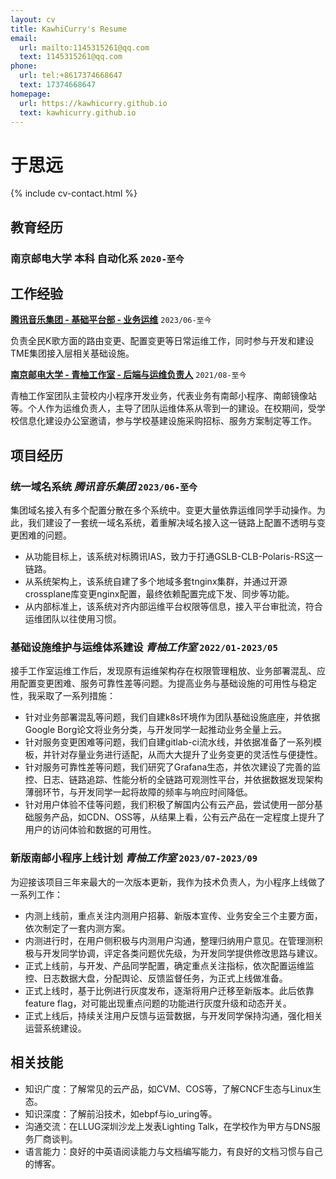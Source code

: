 ```yaml
---
layout: cv
title: KawhiCurry's Resume
email:
  url: mailto:1145315261@qq.com
  text: 1145315261@qq.com
phone:
  url: tel:+8617374668647
  text: 17374668647
homepage:
  url: https://kawhicurry.github.io
  text: kawhicurry.github.io
---
```


# 于思远

{% include cv-contact.html %}

## 教育经历

### 南京邮电大学 本科 自动化系 `2020-至今`

## 工作经验

[**腾讯音乐集团 - 基础平台部 - 业务运维**](https://join.tencentmusic.com/campus/post-details/?id=12187&refer_code) `2023/06-至今`

负责全民K歌方面的路由变更、配置变更等日常运维工作，同时参与开发和建设TME集团接入层相关基础设施。

[**南京邮电大学 - 青柚工作室 - 后端与运维负责人**](https://qingyou.njupt.edu.cn) `2021/08-至今`

青柚工作室团队主营校内小程序开发业务，代表业务有南邮小程序、南邮镜像站等。个人作为运维负责人，主导了团队运维体系从零到一的建设。在校期间，受学校信息化建设办公室邀请，参与学校基建设施采购招标、服务方案制定等工作。

## 项目经历

### **统一域名系统**  *腾讯音乐集团* `2023/06-至今`

集团域名接入有多个配置分散在多个系统中。变更大量依靠运维同学手动操作。为此，我们建设了一套统一域名系统，着重解决域名接入这一链路上配置不透明与变更困难的问题。

- 从功能目标上，该系统对标腾讯IAS，致力于打通GSLB-CLB-Polaris-RS这一链路。
- 从系统架构上，该系统自建了多个地域多套tnginx集群，并通过开源crossplane库变更nginx配置，最终依赖配置完成下发、同步等功能。
- 从内部标准上，该系统对齐内部运维平台权限等信息，接入平台审批流，符合运维团队以往使用习惯。

### **基础设施维护与运维体系建设** *青柚工作室* `2022/01-2023/05`

接手工作室运维工作后，发现原有运维架构存在权限管理粗放、业务部署混乱、应用配置变更困难、服务可靠性差等问题。为提高业务与基础设施的可用性与稳定性，我采取了一系列措施：

- 针对业务部署混乱等问题，我们自建k8s环境作为团队基础设施底座，并依据Google Borg论文将业务分类，与开发同学一起推动业务全量上云。
- 针对服务变更困难等问题，我们自建gitlab-ci流水线，并依据准备了一系列模板，并针对存量业务进行适配，从而大大提升了业务变更的灵活性与便捷性。
- 针对服务可靠性差等问题，我们研究了Grafana生态，并依次建设了完善的监控、日志、链路追踪、性能分析的全链路可观测性平台，并依据数据发现架构薄弱环节，与开发同学一起将故障的频率与响应时间降低。
- 针对用户体验不佳等问题，我们积极了解国内公有云产品，尝试使用一部分基础服务产品，如CDN、OSS等，从结果上看，公有云产品在一定程度上提升了用户的访问体验和数据的可用性。

### **新版南邮小程序上线计划** *青柚工作室* `2023/07-2023/09`

为迎接该项目三年来最大的一次版本更新，我作为技术负责人，为小程序上线做了一系列工作：

- 内测上线前，重点关注内测用户招募、新版本宣传、业务安全三个主要方面，依次制定了一套内测方案。
- 内测进行时，在用户侧积极与内测用户沟通，整理归纳用户意见。在管理测积极与开发同学协调，评定各类问题优先级，为开发同学提供修改思路与建议。
- 正式上线前，与开发、产品同学配置，确定重点关注指标，依次配置运维监控、日志数据大盘，分配舆论、反馈监督任务，为正式上线做准备。
- 正式上线时，基于比例进行灰度发布，逐渐将用户迁移至新版本。此后依靠feature flag，对可能出现重点问题的功能进行灰度升级和动态开关。
- 正式上线后，持续关注用户反馈与运营数据，与开发同学保持沟通，强化相关运营系统建设。

## 相关技能

- 知识广度：了解常见的云产品，如CVM、COS等，了解CNCF生态与Linux生态。
- 知识深度：了解前沿技术，如ebpf与io_uring等。
- 沟通交流：在LLUG深圳沙龙上发表Lighting Talk，在学校作为甲方与DNS服务厂商谈判。
- 语言能力：良好的中英语阅读能力与文档编写能力，有良好的文档习惯与自己的博客。
